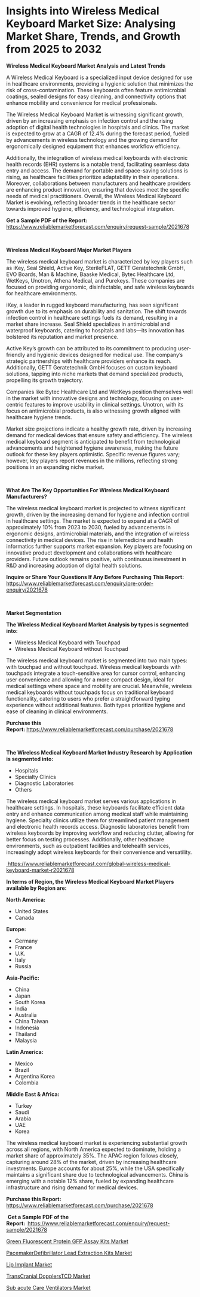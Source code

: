<p><h1>Insights into Wireless Medical Keyboard Market Size: Analysing Market Share, Trends, and Growth from 2025 to 2032</h1></p><p><strong>Wireless Medical Keyboard Market Analysis and Latest Trends</strong></p>
<p><p>A Wireless Medical Keyboard is a specialized input device designed for use in healthcare environments, providing a hygienic solution that minimizes the risk of cross-contamination. These keyboards often feature antimicrobial coatings, sealed designs for easy cleaning, and connectivity options that enhance mobility and convenience for medical professionals. </p><p>The Wireless Medical Keyboard Market is witnessing significant growth, driven by an increasing emphasis on infection control and the rising adoption of digital health technologies in hospitals and clinics. The market is expected to grow at a CAGR of 12.4% during the forecast period, fueled by advancements in wireless technology and the growing demand for ergonomically designed equipment that enhances workflow efficiency. </p><p>Additionally, the integration of wireless medical keyboards with electronic health records (EHR) systems is a notable trend, facilitating seamless data entry and access. The demand for portable and space-saving solutions is rising, as healthcare facilities prioritize adaptability in their operations. Moreover, collaborations between manufacturers and healthcare providers are enhancing product innovation, ensuring that devices meet the specific needs of medical practitioners. Overall, the Wireless Medical Keyboard Market is evolving, reflecting broader trends in the healthcare sector towards improved hygiene, efficiency, and technological integration.</p></p>
<p><strong>Get a Sample PDF of the Report:&nbsp;</strong> <a href="https://www.reliablemarketforecast.com/enquiry/request-sample/2021678?utm_campaign=1834&utm_medium=2&utm_source=Github&utm_content=ia&utm_term=29032025&utm_id=wireless-medical-keyboard">https://www.reliablemarketforecast.com/enquiry/request-sample/2021678</a></p>
<p>&nbsp;</p>
<p><strong>Wireless Medical Keyboard Major Market Players</strong></p>
<p><p>The wireless medical keyboard market is characterized by key players such as iKey, Seal Shield, Active Key, SterileFLAT, GETT Geratetechnik GmbH, EVO Boards, Man & Machine, Baaske Medical, Bytec Healthcare Ltd, WetKeys, Unotron, Athena Medical, and Purekeys. These companies are focused on providing ergonomic, disinfectable, and safe wireless keyboards for healthcare environments.</p><p>iKey, a leader in rugged keyboard manufacturing, has seen significant growth due to its emphasis on durability and sanitation. The shift towards infection control in healthcare settings fuels its demand, resulting in a market share increase. Seal Shield specializes in antimicrobial and waterproof keyboards, catering to hospitals and labs—its innovation has bolstered its reputation and market presence.</p><p>Active Key’s growth can be attributed to its commitment to producing user-friendly and hygienic devices designed for medical use. The company’s strategic partnerships with healthcare providers enhance its reach. Additionally, GETT Geratetechnik GmbH focuses on custom keyboard solutions, tapping into niche markets that demand specialized products, propelling its growth trajectory.</p><p>Companies like Bytec Healthcare Ltd and WetKeys position themselves well in the market with innovative designs and technology, focusing on user-centric features to improve usability in clinical settings. Unotron, with its focus on antimicrobial products, is also witnessing growth aligned with healthcare hygiene trends.</p><p>Market size projections indicate a healthy growth rate, driven by increasing demand for medical devices that ensure safety and efficiency. The wireless medical keyboard segment is anticipated to benefit from technological advancements and heightened hygiene awareness, making the future outlook for these key players optimistic. Specific revenue figures vary; however, key players report revenues in the millions, reflecting strong positions in an expanding niche market.</p></p>
<p>&nbsp;</p>
<p><strong>What Are The Key Opportunities For Wireless Medical Keyboard Manufacturers?</strong></p>
<p><p>The wireless medical keyboard market is projected to witness significant growth, driven by the increasing demand for hygiene and infection control in healthcare settings. The market is expected to expand at a CAGR of approximately 10% from 2023 to 2030, fueled by advancements in ergonomic designs, antimicrobial materials, and the integration of wireless connectivity in medical devices. The rise in telemedicine and health informatics further supports market expansion. Key players are focusing on innovative product development and collaborations with healthcare providers. Future outlook remains positive, with continuous investment in R&D and increasing adoption of digital health solutions.</p></p>
<p><strong>Inquire or Share Your Questions If Any Before Purchasing This Report:</strong> <a href="https://www.reliablemarketforecast.com/enquiry/pre-order-enquiry/2021678?utm_campaign=1834&utm_medium=2&utm_source=Github&utm_content=ia&utm_term=29032025&utm_id=wireless-medical-keyboard">https://www.reliablemarketforecast.com/enquiry/pre-order-enquiry/2021678</a></p>
<p>&nbsp;</p>
<p><strong>Market Segmentation</strong></p>
<p><strong>The Wireless Medical Keyboard Market Analysis by types is segmented into:</strong></p>
<p><ul><li>Wireless Medical Keyboard with Touchpad</li><li>Wireless Medical Keyboard without Touchpad</li></ul></p>
<p><p>The wireless medical keyboard market is segmented into two main types: with touchpad and without touchpad. Wireless medical keyboards with touchpads integrate a touch-sensitive area for cursor control, enhancing user convenience and allowing for a more compact design, ideal for medical settings where space and mobility are crucial. Meanwhile, wireless medical keyboards without touchpads focus on traditional keyboard functionality, catering to users who prefer a straightforward typing experience without additional features. Both types prioritize hygiene and ease of cleaning in clinical environments.</p></p>
<p><strong>Purchase this Report:&nbsp;</strong><a href="https://www.reliablemarketforecast.com/purchase/2021678?utm_campaign=1834&utm_medium=2&utm_source=Github&utm_content=ia&utm_term=29032025&utm_id=wireless-medical-keyboard">https://www.reliablemarketforecast.com/purchase/2021678</a></p>
<p>&nbsp;</p>
<p><strong>The Wireless Medical Keyboard Market Industry Research by Application is segmented into:</strong></p>
<p><ul><li>Hospitals</li><li>Specialty Clinics</li><li>Diagnostic Laboratories</li><li>Others</li></ul></p>
<p><p>The wireless medical keyboard market serves various applications in healthcare settings. In hospitals, these keyboards facilitate efficient data entry and enhance communication among medical staff while maintaining hygiene. Specialty clinics utilize them for streamlined patient management and electronic health records access. Diagnostic laboratories benefit from wireless keyboards by improving workflow and reducing clutter, allowing for better focus on testing processes. Additionally, other healthcare environments, such as outpatient facilities and telehealth services, increasingly adopt wireless keyboards for their convenience and versatility.</p></p>
<p><a href="https://www.reliablemarketforecast.com/global-wireless-medical-keyboard-market-r2021678?utm_campaign=1834&utm_medium=2&utm_source=Github&utm_content=ia&utm_term=29032025&utm_id=wireless-medical-keyboard">&nbsp;https://www.reliablemarketforecast.com/global-wireless-medical-keyboard-market-r2021678</a></p>
<p><strong>In terms of Region, the Wireless Medical Keyboard Market Players available by Region are:</strong></p>
<p>
    <p> <strong> North America: </strong>
        <ul>
            <li>United States</li>
            <li>Canada</li>
        </ul>
        </p> 
    <p> <strong> Europe: </strong>
        <ul>
            <li>Germany</li>
            <li>France</li>
            <li>U.K.</li>
            <li>Italy</li>
            <li>Russia</li>
        </ul>
        </p> 
    <p> <strong> Asia-Pacific: </strong>
        <ul>
            <li>China</li>
            <li>Japan</li>
            <li>South Korea</li>
            <li>India</li>
            <li>Australia</li>
            <li>China Taiwan</li>
            <li>Indonesia</li>
            <li>Thailand</li>
            <li>Malaysia</li>
        </ul>
        </p> 
    <p> <strong> Latin America: </strong>
        <ul>
            <li>Mexico</li>
            <li>Brazil</li>
            <li>Argentina Korea</li>
            <li>Colombia</li>
        </ul>
        </p> 
    <p> <strong> Middle East & Africa: </strong>
        <ul>
            <li>Turkey</li>
            <li>Saudi</li>
            <li>Arabia</li>
            <li>UAE</li>
            <li>Korea</li>
        </ul>
    </p>
    </p>
<p><p>The wireless medical keyboard market is experiencing substantial growth across all regions, with North America expected to dominate, holding a market share of approximately 35%. The APAC region follows closely, capturing around 28% of the market, driven by increasing healthcare investments. Europe accounts for about 25%, while the USA specifically maintains a significant share due to technological advancements. China is emerging with a notable 12% share, fueled by expanding healthcare infrastructure and rising demand for medical devices.</p></p>
<p><strong>Purchase this Report: </strong><a href="https://www.reliablemarketforecast.com/purchase/2021678?utm_campaign=1834&utm_medium=2&utm_source=Github&utm_content=ia&utm_term=29032025&utm_id=wireless-medical-keyboard">https://www.reliablemarketforecast.com/purchase/2021678</a></p>
<p>&nbsp;<strong>Get a Sample PDF of the Report:&nbsp;&nbsp;</strong><a href="https://www.reliablemarketforecast.com/enquiry/request-sample/2021678?utm_campaign=1834&utm_medium=2&utm_source=Github&utm_content=ia&utm_term=29032025&utm_id=wireless-medical-keyboard">https://www.reliablemarketforecast.com/enquiry/request-sample/2021678</a></p>
<p><strong></strong></p>
<p><p><a href="https://github.com/marrahcerpas05/Market-Research-Report-List-1/blob/main/green-fluorescent-protein-gfp-assay-kits-market.md?utm_campaign=1834&utm_medium=2&utm_source=Github&utm_content=ia&utm_term=29032025&utm_id=wireless-medical-keyboard">Green Fluorescent Protein GFP Assay Kits Market</a></p><p><a href="https://github.com/dahcheeviola/Market-Research-Report-List-1/blob/main/pacemakerdefibrillator-lead-extraction-kits-market.md?utm_campaign=1834&utm_medium=2&utm_source=Github&utm_content=ia&utm_term=29032025&utm_id=wireless-medical-keyboard">PacemakerDefibrillator Lead Extraction Kits Market</a></p><p><a href="https://github.com/cagleplittrw/Market-Research-Report-List-1/blob/main/lip-implant-market.md?utm_campaign=1834&utm_medium=2&utm_source=Github&utm_content=ia&utm_term=29032025&utm_id=wireless-medical-keyboard">Lip Implant Market</a></p><p><a href="https://github.com/budenhanelfc/Market-Research-Report-List-1/blob/main/transcranial-dopplerstcd-market.md?utm_campaign=1834&utm_medium=2&utm_source=Github&utm_content=ia&utm_term=29032025&utm_id=wireless-medical-keyboard">TransCranial DopplersTCD Market</a></p><p><a href="https://github.com/nellygussisy/Market-Research-Report-List-1/blob/main/sub-acute-care-ventilators-market.md?utm_campaign=1834&utm_medium=2&utm_source=Github&utm_content=ia&utm_term=29032025&utm_id=wireless-medical-keyboard">Sub acute Care Ventilators Market</a></p></p>